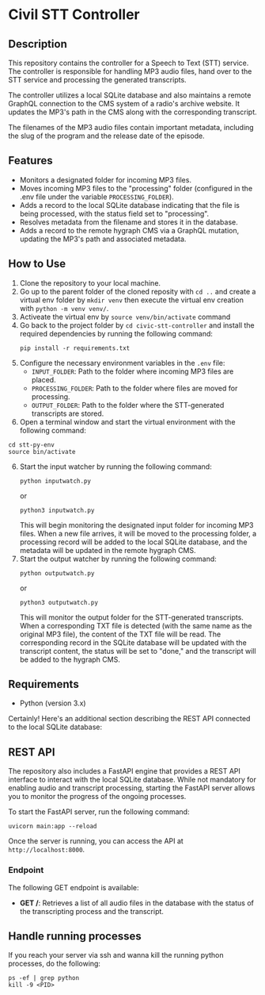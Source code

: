 # Civil STT Controller

## Description

This repository contains the controller for a Speech to Text (STT) service. The controller is responsible for handling MP3 audio files, hand over to the STT service and processing the generated transcripts.

The controller utilizes a local SQLite database and also maintains a remote GraphQL connection to the CMS system of a radio's archive website. It updates the MP3's path in the CMS along with the corresponding transcript.

The filenames of the MP3 audio files contain important metadata, including the slug of the program and the release date of the episode.

## Features

- Monitors a designated folder for incoming MP3 files.
- Moves incoming MP3 files to the "processing" folder (configured in the .env file under the variable `PROCESSING_FOLDER`).
- Adds a record to the local SQLite database indicating that the file is being processed, with the status field set to "processing".
- Resolves metadata from the filename and stores it in the database.
- Adds a record to the remote hygraph CMS via a GraphQL mutation, updating the MP3's path and associated metadata.

## How to Use

1. Clone the repository to your local machine.
2. Go up to the parent folder of the cloned reposity with `cd ..` and create a virtual env folder by `mkdir venv` then execute the virtual env creation with `python -m venv venv/`.
3. Activeate the virtual env by `source venv/bin/activate` command
4. Go back to the project folder by `cd civic-stt-controller` and install the required dependencies by running the following command:
   ```
   pip install -r requirements.txt
   ```
5. Configure the necessary environment variables in the `.env` file:
   - `INPUT_FOLDER`: Path to the folder where incoming MP3 files are placed.
   - `PROCESSING_FOLDER`: Path to the folder where files are moved for processing.
   - `OUTPUT_FOLDER`: Path to the folder where the STT-generated transcripts are stored.
6. Open a terminal window and start the virtual environment with the following command: 
```
cd stt-py-env
source bin/activate
```

6. Start the input watcher by running the following command:
   ```
   python inputwatch.py
   ```
   or
   ```
   python3 inputwatch.py
   ```
   This will begin monitoring the designated input folder for incoming MP3 files. When a new file arrives, it will be moved to the processing folder, a processing record will be added to the local SQLite database, and the metadata will be updated in the remote hygraph CMS.
7. Start the output watcher by running the following command:
   ```
   python outputwatch.py
   ```
   or
   ```
   python3 outputwatch.py
   ```
   This will monitor the output folder for the STT-generated transcripts. When a corresponding TXT file is detected (with the same name as the original MP3 file), the content of the TXT file will be read. The corresponding record in the SQLite database will be updated with the transcript content, the status will be set to "done," and the transcript will be added to the hygraph CMS.

## Requirements

- Python (version 3.x)

Certainly! Here's an additional section describing the REST API connected to the local SQLite database:

## REST API

The repository also includes a FastAPI engine that provides a REST API interface to interact with the local SQLite database. While not mandatory for enabling audio and transcript processing, starting the FastAPI server allows you to monitor the progress of the ongoing processes.

To start the FastAPI server, run the following command:
```
uvicorn main:app --reload
```

Once the server is running, you can access the API at `http://localhost:8000`.

### Endpoint

The following GET endpoint is available:

- **GET /**: Retrieves a list of all audio files in the database with the status of the transcripting process and the transcript.


## Handle running processes

If you reach your server via ssh and wanna kill the running python processes, do the following:

```
ps -ef | grep python
kill -9 <PID>
```